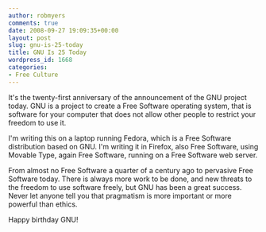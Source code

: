 ```yaml
---
author: robmyers
comments: true
date: 2008-09-27 19:09:35+00:00
layout: post
slug: gnu-is-25-today
title: GNU Is 25 Today
wordpress_id: 1668
categories:
- Free Culture
---
```


It's the twenty-first anniversary of the announcement of the GNU project today. GNU is a project to create a Free Software operating system, that is software for your computer that does not allow other people to restrict your freedom to use it.  
  
I'm writing this on a laptop running Fedora, which is a Free Software distribution based on GNU. I'm writing it in Firefox, also Free Software, using Movable Type, again Free Software, running on a Free Software web server.   
  
From almost no Free Software a quarter of a century ago to pervasive Free Software today. There is always more work to be done, and new threats to the freedom to use software freely, but GNU has been a great success. Never let anyone tell you that pragmatism is more important or more powerful than ethics.   
  
Happy birthday GNU!  
  


